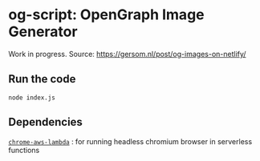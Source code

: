 # og-script: OpenGraph Image Generator

Work in progress.
Source: https://gersom.nl/post/og-images-on-netlify/

## Run the code

```shell
node index.js
```

## Dependencies

[`chrome-aws-lambda`](https://github.com/alixaxel/chrome-aws-lambda)
: for running headless chromium browser in serverless functions
